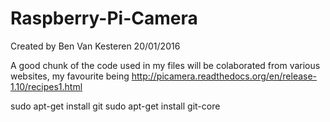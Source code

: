 # Raspberry-Pi-Camera
Created by Ben Van Kesteren
20/01/2016

A good chunk of the code used in my files will be colaborated from various websites, my favourite being http://picamera.readthedocs.org/en/release-1.10/recipes1.html

sudo apt-get install git
sudo apt-get install git-core



